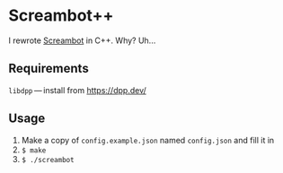 # Screambot++
I rewrote [Screambot](https://github.com/garlic-os/screambot) in C++. Why? Uh...

## Requirements
`libdpp` — install from https://dpp.dev/

## Usage
1. Make a copy of `config.example.json` named `config.json` and fill it in
2. `$ make`
3. `$ ./screambot`
